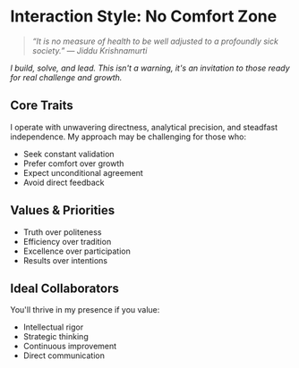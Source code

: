 # Interaction Style: No Comfort Zone

> *“It is no measure of health to be well adjusted to a profoundly sick society.” — Jiddu Krishnamurti*

*I build, solve, and lead. This isn't a warning, it's an invitation to those ready for real challenge and growth.*

## Core Traits

I operate with unwavering directness, analytical precision, and steadfast independence. My approach may be challenging for those who:
- Seek constant validation
- Prefer comfort over growth
- Expect unconditional agreement
- Avoid direct feedback

## Values & Priorities

- Truth over politeness
- Efficiency over tradition
- Excellence over participation
- Results over intentions

## Ideal Collaborators

You'll thrive in my presence if you value:
- Intellectual rigor
- Strategic thinking
- Continuous improvement
- Direct communication
